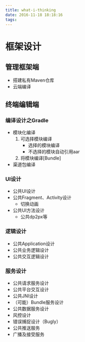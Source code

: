 ```yaml
---
title: what-i-thinking
date: 2016-11-18 18:18:16
tags:
---
```

# 框架设计

## 管理框架端
* 搭建私有Maven仓库
* 云端编译

## 终端编辑端
### 编译设计之Gradle
* 模块化编译
	1. 可选择模块编译
		* 选择的模块编译
		* 不选择的模块自动引用aar
	2. 将模块编译[Bundle]
* 渠道包编译 
### UI设计
* 公共UI设计
* 公共Fragment、Activity设计
	* 切换动画
* 公共UI方法设计
	* 公共dp2px等 
### 逻辑设计
* 公共Application设计
* 公共业务逻辑设计
* 公共交互逻辑设计
### 服务设计
* 公共请求服务设计
* 公共平台交互设计
* 公共JNI设计
* （可能）Bundle服务设计
* 公共数据服务设计
* 风控设计
* 错误捕捉设计（Bugly）
* 公共推送服务
* 广播及接受服务